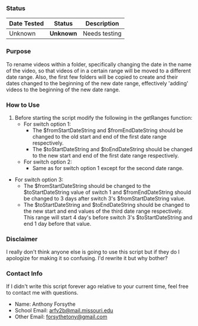 ### Status
|Date Tested|Status|Description|
|:----------|------|:---------:|
|Unknown    |**Unknown**| Needs testing|


### Purpose

To rename videos within a folder, specifically changing the date in the name of the video, so that videos of in a certain range will be moved to a different date range. Also, the first few folders will be copied to create and their dates changed to the beginning of the new date range, effectively 'adding' videos to the beginning of the new date range.

### How to Use

1. Before starting the script modify the following in the getRanges function:
   * For switch option 1:
      * The $fromStartDateString and $fromEndDateString should be changed to the old start and end of the first date range respectively.
      * The $toStartDateString and $toEndDateString should be changed to the new start and end of the first date range respectively.
   * For switch option 2:
      * Same as for switch option 1 except for the second date range.
  * For switch option 3:
      * The $fromStartDateString should be changed to the $toStartDateString value of switch 1 and $fromEndDateString should be changed to 3 days after switch 3's $fromStartDateString value.
      * The $toStartDateString and $toEndDateString should be changed to the new start and end values of the third date range respectively. This range will start 4 day's before switch 3's $toStartDateString and end 1 day before that value.

### Disclaimer

I really don't think anyone else is going to use this script but if they do I apologize for making it so confusing. I'd rewrite it but why bother?

### Contact Info

If I didn't write this script forever ago relative to your current time, feel free to contact me with questions.
* Name: Anthony Forsythe
* School Email: arfv2b@mail.missouri.edu
* Other Email: forsythetony@gmail.com
